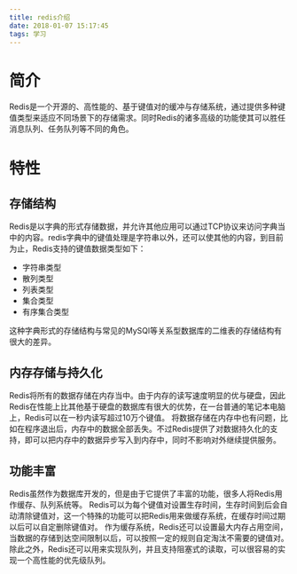 ```yaml
---
title: redis介绍
date: 2018-01-07 15:17:45
tags: 学习
---
```


# 简介
Redis是一个开源的、高性能的、基于键值对的缓冲与存储系统，通过提供多种键值类型来适应不同场景下的存储需求。同时Redis的诸多高级的功能使其可以胜任消息队列、任务队列等不同的角色。

# 特性
## 存储结构
Redis是以字典的形式存储数据，并允许其他应用可以通过TCP协议来访问字典当中的内容。redis字典中的键值处理是字符串以外，还可以使其他的内容，到目前为止，Redis支持的键值数据类型如下：

- 字符串类型
- 散列类型
- 列表类型
- 集合类型
- 有序集合类型

这种字典形式的存储结构与常见的MySQl等关系型数据库的二维表的存储结构有很大的差异。

## 内存存储与持久化

Redis将所有的数据存储在内存当中。由于内存的读写速度明显的优与硬盘，因此Redis在性能上比其他基于硬盘的数据库有很大的优势，在一台普通的笔记本电脑上，Redis可以在一秒内读写超过10万个键值。 
将数据存储在内存中也有问题，比如在程序退出后，内存中的数据全部丢失。不过Redis提供了对数据持久化的支持，即可以把内存中的数据异步写入到内存中，同时不影响对外继续提供服务。

## 功能丰富

Redis虽然作为数据库开发的，但是由于它提供了丰富的功能，很多人将Redis用作缓存、队列系统等。 
Redis可以为每个键值对设置生存时间，生存时间到后会自动清除键值对，这一个特殊的功能可以把Redis用来做缓存系统，在缓存时间过期以后可以自定删除键值对。 
作为缓存系统，Redis还可以设置最大内存占用空间，当数据的存储到达空间限制以后，可以按照一定的规则自定淘汰不需要的键值对。 
除此之外，Redis还可以用来实现队列，并且支持阻塞式的读取，可以很容易的实现一个高性能的优先级队列。
